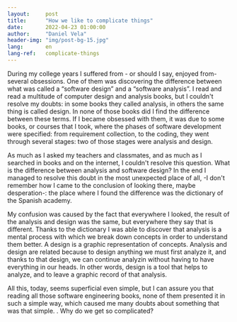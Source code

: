 ```yaml
---
layout:     post
title:      "How we like to complicate things"
date:       2022-04-23 01:00:00
author:     "Daniel Vela"
header-img: "img/post-bg-15.jpg"
lang:       en
lang-ref:   complicate-things
---
```


During my college years I suffered from - or should I say, enjoyed from- several obsessions. One of them was discovering the difference between what was called a “software design” and a “software analysis”. I read and read a multitude of computer design and analysis books, but I couldn't resolve my doubts: in some books they called analysis, in others the same thing is called design. In none of those books did I find the difference between these terms. If I became obsessed with them, it was due to some books, or courses that I took, where the phases of software development were specified: from requirement collection, to the coding, they went through several stages: two of those stages were analysis and design.

As much as I asked my teachers and classmates, and as much as I searched in books and on the internet, I couldn't resolve this question. What is the difference between analysis and software design? In the end I managed to resolve this doubt in the most unexpected place of all, -I don't remember how I came to the conclusion of looking there, maybe desperation-: the place where I found the difference was the dictionary of the Spanish academy.

My confusion was caused by the fact that everywhere I looked, the result of the analysis and design was the same, but everywhere they say that is different. Thanks to the dictionary I was able to discover that analysis is a mental process with which we break down concepts in order to understand them better. A design is a graphic representation of concepts. Analysis and design are related because to design anything we must first analyze it, and thanks to that design, we can continue analyzin without having to have everything in our heads. In other words, design is a tool that helps to analyze, and to leave a graphic record of that analysis.

All this, today, seems superficial even simple, but I can assure you that reading all those software engineering books, none of them presented it in such a simple way, which caused me many doubts about something that was that simple. . Why do we get so complicated?